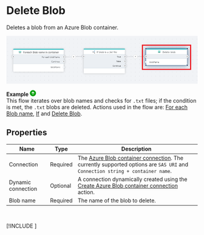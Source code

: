 # Delete Blob

Deletes a blob from an Azure Blob container.

![img](../../../../images/flow/delete-blob.png)

**Example** ![img](../../../../images/strz.jpg)  
This flow iterates over blob names and checks for `.txt` files; if the condition is met, the `.txt` blobs are deleted. 
Actions used in the flow are: [For each Blob name](foreach-blob-name.md), [If](../built-in/if.md) and [Delete Blob](). 

## Properties

| Name             | Type      |Description                                             |
|------------------|-----------|--------------------------------------------------------|
| Connection       | Required  | The [Azure Blob container connection](./azure-blob-container-connection.md). The currently supported options are `SAS URI` and `Connection string + container name`.    |
| Dynamic connection | Optional   | A connection dynamically created using the [Create Azure Blob container connection](./create-azure-blob-container-connection.md) action.    |
| Blob name        | Required  | The name of the blob to delete.                        |

<br/>

[!INCLUDE [](./__videos.md)]